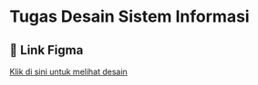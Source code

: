 # Tugas Desain Sistem Informasi

## 📌 Link Figma
[Klik di sini untuk melihat desain](https://www.figma.com/design/dYlTkddlM4LOctMUMXwugR/Untitled?node-id=0-1&t=8wbTNh0sT8aK0sSw-1)
